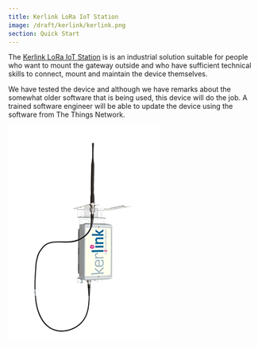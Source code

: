 ```yaml
---
title: Kerlink LoRa IoT Station
image: /draft/kerlink/kerlink.png
section: Quick Start
---
```


The [Kerlink LoRa IoT Station](http://www.kerlink.fr/en/products) is is an industrial solution suitable for people who want to mount the gateway outside and who have sufficient technical skills to connect, mount and maintain the device themselves.

We have tested the device and although we have remarks about the somewhat older software that is being used, this device will do the job. A trained software engineer will be able to update the device using the software from The Things Network.

![Kerlink LoRa IoT Station](kerlink.png)
